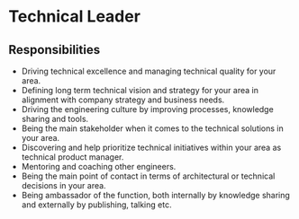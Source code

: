 # Technical Leader

## Responsibilities

- Driving technical excellence and managing technical quality for your area.
- Defining long term technical vision and strategy for your area in alignment with company strategy and business needs.
- Driving the engineering culture by improving processes, knowledge sharing and tools.
- Being the main stakeholder when it comes to the technical solutions in your area. 
- Discovering and help prioritize technical initiatives within your area as technical product manager.
- Mentoring and coaching other engineers.
- Being the main point of contact in terms of architectural or technical decisions in your area.
- Being ambassador of the function, both internally by knowledge sharing and externally by publishing, talking etc.
